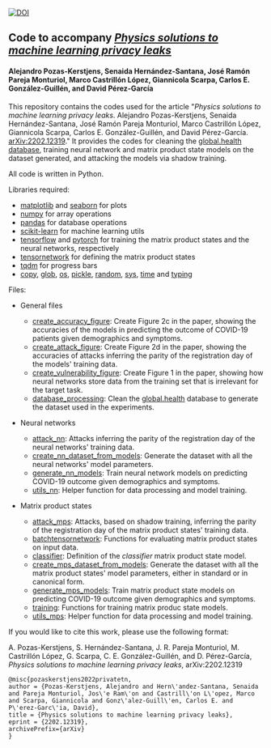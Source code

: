 [![DOI](https://zenodo.org/badge/DOI/10.5281/zenodo.6302728.svg)](https://doi.org/10.5281/zenodo.6302728)

## Code to accompany *[Physics solutions to machine learning privacy leaks](https://www.arxiv.org/abs/2202.12319)*
#### Alejandro Pozas-Kerstjens, Senaida Hernández-Santana, José Ramón Pareja Monturiol, Marco Castrillón López, Giannicola Scarpa, Carlos E. González-Guillén, and David Pérez-García

This repository contains the codes used for the article "*Physics solutions to machine learning privacy leaks*. Alejandro Pozas-Kerstjens, Senaida Hernández-Santana, José Ramón Pareja Monturiol, Marco Castrillón López, Giannicola Scarpa, Carlos E. González-Guillén, and David Pérez-García. [arXiv:2202.12319](https://www.arxiv.org/abs/2202.12319)." It provides the codes for cleaning the [global.health database](https://global.health/), training neural network and matrix product state models on the dataset generated, and attacking the models via shadow training.

All code is written in Python.

Libraries required:
- [matplotlib](https://matplotlib.org/) and [seaborn](https://seaborn.pydata.org/) for plots
- [numpy](https://numpy.org) for array operations
- [pandas](https://pandas.pydata.org/) for database operations
- [scikit-learn](https://scikit-learn.org) for machine learning utils
- [tensorflow](https://www.tensorflow.org) and [pytorch](https://pytorch.org) for training the matrix product states and the neural networks, respectively
- [tensornetwork](https://tensornetwork.readthedocs.io/en/latest/) for defining the matrix product states
- [tqdm](https://tqdm.github.io/) for progress bars
- [copy](https://docs.python.org/3/library/copy.html), [glob](https://docs.python.org/3/library/glob.html), [os](https://docs.python.org/3/library/os.html), [pickle](https://docs.python.org/3/library/pickle.html), [random](https://docs.python.org/3/library/random.html), [sys](https://docs.python.org/3/library/sys.html), [time](https://docs.python.org/3/library/time.html) and [typing](https://docs.python.org/3/library/typing.html)

Files:

- General files
  - [create_accuracy_figure](https://github.com/apozas/private-tn/blob/main/create_accuracy_figure.py): Create Figure 2c in the paper, showing the accuracies of the models in predicting the outcome of COVID-19 patients given demographics and symptoms.
  - [create_attack_figure](https://github.com/apozas/private-tn/blob/main/create_attack_figure.py): Create Figure 2d in the paper, showing the accuracies of attacks inferring the parity of the registration day of the models' training data.
  - [create_vulnerability_figure](https://github.com/apozas/private-tn/blob/main/create_vulnerability_figure.py): Create Figure 1 in the paper, showing how neural networks store data from the training set that is irrelevant for the target task.
  - [database_processing](https://github.com/apozas/private-tn/blob/main/database_processing.py): Clean the [global.health](https://global.health/) database to generate the dataset used in the experiments.


- Neural networks
  - [attack_nn](https://github.com/apozas/private-tn/blob/main/neural_networks/attack_nn.py): Attacks inferring the parity of the registration day of the neural networks' training data.
  - [create_nn_dataset_from_models](https://github.com/apozas/private-tn/blob/main/neural_networks/create_nn_dataset_from_models.py): Generate the dataset with all the neural networks' model parameters.
  - [generate_nn_models](https://github.com/apozas/private-tn/blob/main/neural_networks/generate_nn_models.py): Train neural network models on predicting COVID-19 outcome given demographics and symptoms.
  - [utils_nn](https://github.com/apozas/private-tn/blob/main/neural_networks/utils_nn.py): Helper function for data processing and model training.


- Matrix product states
  - [attack_mps](https://github.com/apozas/private-tn/blob/main/matrix_product_states/attack_mps.py): Attacks, based on shadow training, inferring the parity of the registration day of the matrix product states' training data.
  - [batchtensornetwork](https://github.com/apozas/private-tn/blob/main/matrix_product_states/batchtensornetwork.py): Functions for evaluating matrix product states on input data.
  - [classifier](https://github.com/apozas/private-tn/blob/main/matrix_product_states/classifier.py): Definition of the _classifier_ matrix product state model.
  - [create_mps_dataset_from_models](https://github.com/apozas/private-tn/blob/main/matrix_product_states/create_mps_dataset_from_models.py): Generate the dataset with all the matrix product states' model parameters, either in standard or in canonical form.
  - [generate_mps_models](https://github.com/apozas/private-tn/blob/main/matrix_product_states/generate_mps_models.py): Train matrix product state models on predicting COVID-19 outcome given demographics and symptoms.
  - [training](https://github.com/apozas/private-tn/blob/main/matrix_product_states/training.py): Functions for training matrix produc state models.
  - [utils_mps](https://github.com/apozas/private-tn/blob/main/matrix_product_states/utils_mps.py): Helper function for data processing and model training.

If you would like to cite this work, please use the following format:

A. Pozas-Kerstjens, S. Hernández-Santana, J. R. Pareja Monturiol, M. Castrillón López, G. Scarpa, C. E. González-Guillén, and D. Pérez-García, _Physics solutions to machine learning privacy leaks_, arXiv:2202.12319

```
@misc{pozaskerstjens2022privatetn,
author = {Pozas-Kerstjens, Alejandro and Hern\'andez-Santana, Senaida and Pareja Monturiol, Jos\'e Ram\'on and Castrill\'on L\'opez, Marco and Scarpa, Giannicola and Gonz\'alez-Guill\'en, Carlos E. and P\'erez-Garc\'ia, David},
title = {Physics solutions to machine learning privacy leaks},
eprint = {2202.12319},
archivePrefix={arXiv}
}
```
